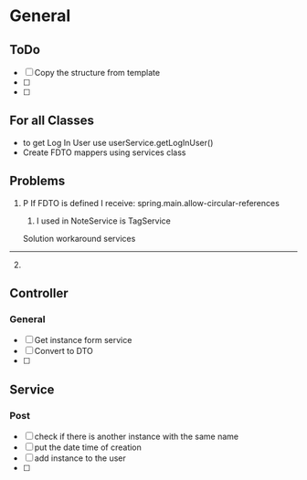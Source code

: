 # General

## ToDo

- [ ] Copy the structure from template
- [ ] 
- [ ] 

## For all Classes

- to get Log In User use userService.getLogInUser()
- Create FDTO mappers using services class

## Problems

1. P If FDTO is defined I receive: spring.main.allow-circular-references
    1. I used in NoteService is TagService

   Solution workaround services

----

2.

## Controller

### General

- [ ] Get instance form service
- [ ] Convert to DTO
- [ ]

## Service

### Post

- [ ] check if there is another instance with the same name
- [ ] put the date time of creation
- [ ] add instance to the user
- [ ] 